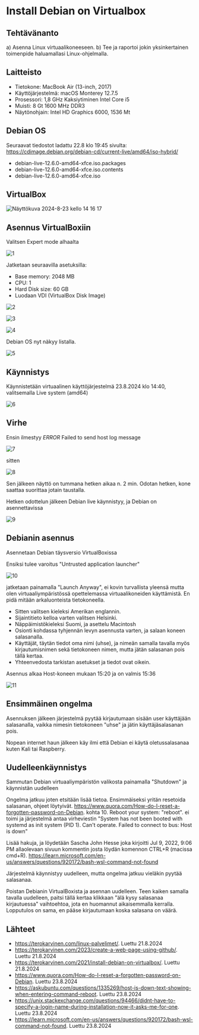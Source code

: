 # Install Debian on Virtualbox

## Tehtävänanto

a) Asenna Linux virtuaalikoneeseen.
b) Tee ja raportoi jokin yksinkertainen toimenpide haluamallasi Linux-ohjelmalla.

## Laitteisto

- Tietokone: MacBook Air (13-inch, 2017)
- Käyttöjärjestelmä: macOS Monterey 12.7.5
- Prosessori: 1,8 GHz Kaksiytiminen Intel Core i5
- Muisti: 8 Gt 1600 MHz DDR3
- Näytönohjain: Intel HD Graphics 6000, 1536 Mt

## Debian OS

Seuraavat tiedostot ladattu 22.8 klo 19:45 sivulta: 
https://cdimage.debian.org/debian-cd/current-live/amd64/iso-hybrid/
- debian-live-12.6.0-amd64-xfce.iso.packages
- debian-live-12.6.0-amd64-xfce.iso.contents
- debian-live-12.6.0-amd64-xfce.iso

## VirtualBox

![Näyttökuva 2024-8-23 kello 14 16 17](https://github.com/user-attachments/assets/ab2c11b1-f5e3-4570-9b03-886d1969b00a)

## Asennus VirtualBoxiin

Valitsen Expert mode alhaalta

![1](https://github.com/user-attachments/assets/e5edd1ee-58ad-4a45-af92-abde357c07fe)

Jatketaan seuraavilla asetuksilla:

- Base memory: 2048 MB
- CPU: 1
- Hard Disk size: 60 GB
- Luodaan VDI (VirtualBox Disk Image)

![2](https://github.com/user-attachments/assets/62933fad-1d11-4c4e-b0e1-740be5ab987e)

![3](https://github.com/user-attachments/assets/3516341d-9794-4331-97f1-861862370d08)

![4](https://github.com/user-attachments/assets/94697404-2f87-4b88-a23c-ff510a9a6dae)

Debian OS nyt näkyy listalla.

![5](https://github.com/user-attachments/assets/10da0c21-4389-49a8-8abc-49c02bf44067)


## Käynnistys 

Käynnistetään virtuaalinen käyttöjärjestelmä 23.8.2024 klo 14:40, valitsemalla Live system (amd64)


![6](https://github.com/user-attachments/assets/9aaac595-a58b-4731-b6d2-bad23fc31787)


## Virhe

Ensin ilmestyy *ERROR* Failed to send host log message

![7](https://github.com/user-attachments/assets/2f24c8ec-4b0b-4e12-8517-ba7e07e3aa42)

sitten

![8](https://github.com/user-attachments/assets/bb40e462-5d6b-482e-ad46-e2fcd46c6d11)

Sen jälkeen näyttö on tummana hetken aikaa n. 2 min. Odotan hetken, kone saattaa suorittaa jotain taustalla.


Hetken odottelun jälkeen Debian live käynnistyy, ja Debian on asennettavissa

![9](https://github.com/user-attachments/assets/0e2db746-1efd-4a31-98d5-17c8f32caa97) 

## Debianin asennus 

Asennetaan Debian täysversio VirtualBoxissa

Ensiksi tulee varoitus "Untrusted application launcher"

![10](https://github.com/user-attachments/assets/e4b40c92-2fc7-4542-bd6b-5912a6a86b41)

jatketaan painamalla "Launch Anyway", ei kovin turvallista yleensä mutta olen virtuaaliympäristössä opettelemassa virtuaalikoneiden käyttämistä. En pidä mitään arkaluonteista tietokoneella.

* Sitten valitsen kieleksi Amerikan englannin.
* Sijaintitieto kelloa varten valitsen Helsinki.
* Näppäimistökieleksi Suomi, ja asettelu Macintosh
* Osionti kohdassa tyhjennän levyn asennusta varten, ja salaan koneen salasanalla.
* Käyttäjät, täytän tiedot oma nimi (uhse), ja nimeän samalla tavalla myös kirjautumisnimen sekä tietokoneen nimen, mutta jätän salasanan pois tällä kertaa.
* Yhteenvedosta tarkistan asetukset ja tiedot ovat oikein.

Asennus alkaa Host-koneen mukaan 15:20 ja on valmis 15:36

![11](https://github.com/user-attachments/assets/84cf90ff-b85a-4ee3-a246-05ce2b0a8d73)

## Ensimmäinen ongelma

Asennuksen jälkeen järjestelmä pyytää kirjautumaan sisään user käyttäjään salasanalla, vaikka nimesin tietokoneen "uhse" ja jätin käyttäjäsalasanan pois.

Nopean internet haun jälkeen käy ilmi että Debian ei käytä oletussalasanaa kuten Kali tai Raspberry.

## Uudelleenkäynnistys

Sammutan Debian virtuaaliympäristön valikosta painamalla "Shutdown" ja käynnistän uudelleen

Ongelma jatkuu joten etsitään lisää tietoa. Ensimmäiseksi yritän resetoida salasanan, ohjeet löytyivät. 
https://www.quora.com/How-do-I-reset-a-forgotten-password-on-Debian. 
kohta 10. Reboot your system: "reboot". ei toimi ja järjestelmä antaa virheviestin "System has not been booted with systemd as init system (PID 1). Can't operate. Failed to connect to bus: Host is down"

Lisää hakuja, ja löydetään  Sascha John Hesse joka kirjoitti Jul 9, 2022, 9:06 PM allaolevaan sivuun kommentin josta löydän komennon CTRL+R (macissa cmd+R). 
https://learn.microsoft.com/en-us/answers/questions/920172/bash-wsl-command-not-found 

Järjestelmä käynnistyy uudelleen, mutta ongelma jatkuu vieläkin pyytää salasanaa.

Poistan Debianin VirtualBoxista ja asennan uudelleen.
Teen kaiken samalla tavalla uudelleen, paitsi tällä kertaa klikkaan "älä kysy salasanaa kirjautuessa" vaihtoehtoa, jota en huomannut aikaisemmalla kerralla. Lopputulos on sama, en pääse kirjautumaan koska salasana on väärä.


## Lähteet
- https://terokarvinen.com/linux-palvelimet/. Luettu 21.8.2024
- https://terokarvinen.com/2023/create-a-web-page-using-github/. Luettu 21.8.2024
- https://terokarvinen.com/2021/install-debian-on-virtualbox/. Luettu 21.8.2024
- https://www.quora.com/How-do-I-reset-a-forgotten-password-on-Debian. Luettu 23.8.2024
- https://askubuntu.com/questions/1335269/host-is-down-text-showing-when-entering-command-reboot. Luettu 23.8.2024
- https://unix.stackexchange.com/questions/94466/didnt-have-to-specify-a-login-name-during-installation-now-it-asks-me-for-one. Luettu 23.8.2024
- https://learn.microsoft.com/en-us/answers/questions/920172/bash-wsl-command-not-found. Luettu 23.8.2024
